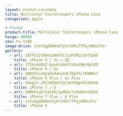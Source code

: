 ```yaml
---
layout: produk-casinghp
title: Multicolor Stormtroopers iPhone Case
categories: apple

# Produk
product-title: Multicolor Stormtroopers iPhone Case
harga: 90000
sku: hn-1340
image-drive: 1sVvOgpDAWoGTykYiH9iTTPqjUN6LXfo-
gallery:
  - url: 18YYS2j76DeUzNAX7CrLAFURSCobftQGO
    title: iPhone 5 / 5s / SE
  - url: 1T3kiAdOUZ-bpob1a9oTCbJwXNKrMplOD
    title: iPhone 6 / 6s
  - url: 1WQ3Xfua9g1HsdxUutmLT8p7Xi7EWWNzJ
    title: iPhone 6 Plus / 6s Plus
  - url: 1HagCS_JRSlWZQmh19j94YhNg4IV3H9V8
    title: iPhone 7 / 8
  - url: 1NMGFeqS71ykIRc3pMEQrttMeDHuYVOUY
    title: iPhone 7 Plus / 8 Plus
  - url: 1sVvOgpDAWoGTykYiH9iTTPqjUN6LXfo-
    title: iPhone X
---
```


